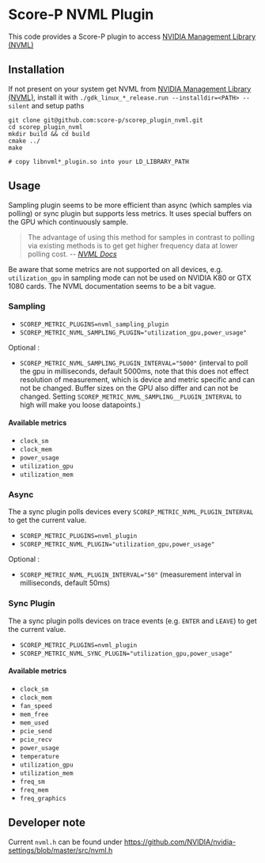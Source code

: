 # Score-P NVML Plugin
This code provides a Score-P plugin to access [NVIDIA Management Library (NVML)](https://developer.nvidia.com/nvidia-management-library-nvml)

## Installation
If not present on your system get NVML from [NVIDIA Management Library (NVML)](https://developer.nvidia.com/nvidia-management-library-nvml), install it with
`./gdk_linux_*_release.run --installdir=<PATH> --silent`
and setup paths

```
git clone git@github.com:score-p/scorep_plugin_nvml.git
cd scorep_plugin_nvml
mkdir build && cd build
cmake ../
make

# copy libnvml*_plugin.so into your LD_LIBRARY_PATH
```


## Usage
Sampling plugin seems to be more efficient than async (which samples via polling) or sync plugin but supports less
metrics. It uses special buffers on the GPU which continuously sample.

> The advantage of using this method for samples in contrast to polling via existing methods is to get get higher frequency data at lower polling cost. 
> -- <cite>[NVML Docs](https://docs.nvidia.com/deploy/nvml-api/group__nvmlDeviceQueries.html#group__nvmlDeviceQueries_1gb7d2a6d2a9b4584cd985765d1ff46c94) </cite>

Be aware that some metrics are not supported on all devices, e.g. `utilization_gpu` in sampling mode can not be used on
NVIDIA K80 or GTX 1080 cards. The NVML documentation seems to be a bit vague.
### Sampling

- `SCOREP_METRIC_PLUGINS=nvml_sampling_plugin`
- `SCOREP_METRIC_NVML_SAMPLING_PLUGIN="utilization_gpu,power_usage"`
    
Optional :

- `SCOREP_METRIC_NVML_SAMPLING_PLUGIN_INTERVAL="5000"` (interval to poll the gpu in milliseconds, default 5000ms, note
  that this does not effect resolution of measurement, which is device and metric specific and can not be changed.
  Buffer sizes on the GPU also differ and can not be changed. Setting `SCOREP_METRIC_NVML_SAMPLING__PLUGIN_INTERVAL` to
  high will make you loose datapoints.)

#### Available metrics
- `clock_sm`
- `clock_mem`
- `power_usage`
- `utilization_gpu`
- `utilization_mem`

### Async

The a sync plugin polls devices every `SCOREP_METRIC_NVML_PLUGIN_INTERVAL` to get the current value.

- `SCOREP_METRIC_PLUGINS=nvml_plugin`
- `SCOREP_METRIC_NVML_PLUGIN="utilization_gpu,power_usage"`
    
Optional :
- `SCOREP_METRIC_NVML_PLUGIN_INTERVAL="50"` (measurement interval in milliseconds, default 50ms)
    
### Sync Plugin

The a sync plugin polls devices on trace events (e.g. `ENTER` and `LEAVE`) to get the current value.
- `SCOREP_METRIC_PLUGINS=nvml_plugin` 
- `SCOREP_METRIC_NVML_SYNC_PLUGIN="utilization_gpu,power_usage"`

#### Available metrics
- `clock_sm`
- `clock_mem`
- `fan_speed`
- `mem_free`
- `mem_used`
- `pcie_send`
- `pcie_recv`
- `power_usage`
- `temperature`
- `utilization_gpu`
- `utilization_mem`
- `freq_sm`
- `freq_mem`
- `freq_graphics`

## Developer note 
Current `nvml.h` can be found under 
https://github.com/NVIDIA/nvidia-settings/blob/master/src/nvml.h
